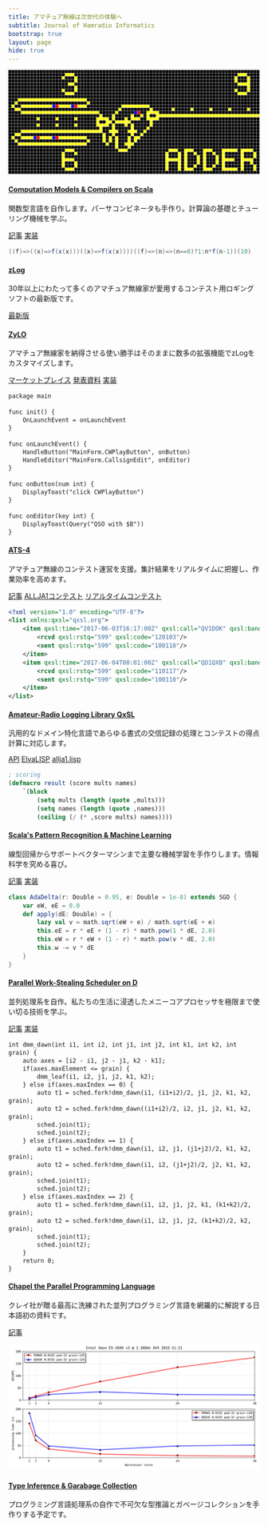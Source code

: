 ```yaml
---
title: アマチュア無線は次世代の体験へ
subtitle: Journal of Hamradio Informatics
bootstrap: true
layout: page
hide: true
---
```


![WireWorld](https://raw.githubusercontent.com/nextzlog/book/master/wire/WIRE1.gif)

<div class="card my-1 my-md-5" itemscope itemtype="http://schema.org/DigitalDocument">
	<div class="card-body">
		<h4 class="card-title">
			<a class="card-link" href="https://pafelog.net/fava" itemprop="url">
				<span itemprop="name">Computation Models &amp; Compilers on Scala</span>
			</a>
		</h4>
		<p class="card-text" itemprop="headline">関数型言語を自作します。パーサコンビネータも手作り。計算論の基礎とチューリング機械を学ぶ。</p>
		<a class="card-link" href="https://pafelog.net/fava.pdf">記事</a>
		<a class="card-link" href="https://github.com/nextzlog/fava">実装</a>
	</div>
</div>

```scala
((f)=>((x)=>f(x(x)))((x)=>f(x(x))))((f)=>(n)=>(n==0)?1:n*f(n-1))(10)
```

<div class="card my-1 my-md-5" itemscope itemtype="http://schema.org/SoftwareApplication">
	<div class="card-body">
		<h4 class="card-title">
			<a class="card-link" href="https://zlog.org" itemprop="url">
				<span itemprop="name">zLog</span>
			</a>
		</h4>
		<p class="card-text" itemprop="headline">30年以上にわたって多くのアマチュア無線家が愛用するコンテスト用ロギングソフトの最新版です。</p>
		<a class="card-link" href="https://github.com/jr8ppg/zLog/releases/latest">最新版</a>
	</div>
</div>
<div class="card my-1 my-md-5" itemscope itemtype="http://schema.org/SoftwareApplication">
	<div class="card-body">
		<h4 class="card-title">
			<a class="card-link" href="https://zylo.pafelog.net" itemprop="url">
				<span itemprop="name">ZyLO</span>
			</a>
		</h4>
		<p class="card-text" itemprop="headline">アマチュア無線家を納得させる使い勝手はそのままに数多の拡張機能でzLogをカスタマイズします。</p>
		<a class="card-link" href="https://zylo.pafelog.net/market">マーケットプレイス</a>
		<a class="card-link" href="https://pafelog.net/zylo.pdf">発表資料</a>
		<a class="card-link" href="https://github.com/nextzlog/zylo">実装</a>
	</div>
</div>

```golang
package main

func init() {
	OnLaunchEvent = onLaunchEvent
}

func onLaunchEvent() {
	HandleButton("MainForm.CWPlayButton", onButton)
	HandleEditor("MainForm.CallsignEdit", onEditor)
}

func onButton(num int) {
	DisplayToast("click CWPlayButton")
}

func onEditor(key int) {
	DisplayToast(Query("QSO with $B"))
}
```

<div class="card my-1 my-md-5" itemscope itemtype="http://schema.org/SoftwareApplication">
	<div class="card-body">
		<h4 class="card-title">
			<a class="card-link" href="https://pafelog.net/ats4" itemprop="url">
				<span itemprop="name">ATS-4</span>
			</a>
		</h4>
		<p class="card-text" itemprop="headline">アマチュア無線のコンテスト運営を支援。集計結果をリアルタイムに把握し、作業効率を高めます。</p>
		<a class="card-link" href="https://pafelog.net/ats4.pdf">記事</a>
		<a class="card-link" href="https://allja1.org">ALLJA1コンテスト</a>
		<a class="card-link" href="https://realtime.allja1.org">リアルタイムコンテスト</a>
	</div>
</div>

```xml
<?xml version="1.0" encoding="UTF-8"?>
<list xmlns:qxsl="qxsl.org">
	<item qxsl:time="2017-06-03T16:17:00Z" qxsl:call="QV1DOK" qxsl:band="14000" qxsl:mode="CW">
		<rcvd qxsl:rstq="599" qxsl:code="120103"/>
		<sent qxsl:rstq="599" qxsl:code="100110"/>
	</item>
	<item qxsl:time="2017-06-04T00:01:00Z" qxsl:call="QD1QXB" qxsl:band="21000" qxsl:mode="CW">
		<rcvd qxsl:rstq="599" qxsl:code="110117"/>
		<sent qxsl:rstq="599" qxsl:code="100110"/>
	</item>
</list>
```

<div class="card my-1 my-md-5" itemscope itemtype="http://schema.org/SoftwareApplication">
	<div class="card-body">
		<h4 class="card-title">
			<a class="card-link" href="https://github.com/nextzlog/qxsl" itemprop="url">
				<span itemprop="name">Amateur-Radio Logging Library QxSL</span>
			</a>
		</h4>
		<p class="card-text" itemprop="headline">汎用的なドメイン特化言語であらゆる書式の交信記録の処理とコンテストの得点計算に対応します。</p>
		<a class="card-link" href="https://nextzlog.github.io/qxsl/doc">API</a>
		<a class="card-link" href="https://github.com/nextzlog/qxsl/blob/master/ELVA.md">ElvaLISP</a>
		<a class="card-link" href="https://github.com/nextzlog/qxsl/blob/master/src/main/resources/qxsl/ruler/allja1.lisp">allja1.lisp</a>
	</div>
</div>

```lisp
; scoring
(defmacro result (score mults names)
	`(block
		(setq mults (length (quote ,mults)))
		(setq names (length (quote ,names)))
		(ceiling (/ (* ,score mults) names))))
```

<div class="card my-1 my-md-5" itemscope itemtype="http://schema.org/DigitalDocument">
	<div class="card-body">
		<h4 class="card-title">
			<a class="card-link" href="https://pafelog.net/mine" itemprop="url">
				<span itemprop="name">Scala's Pattern Recognition &amp; Machine Learning</span>
			</a>
		</h4>
		<p class="card-text" itemprop="headline">線型回帰からサポートベクターマシンまで主要な機械学習を手作りします。情報科学を究める喜び。</p>
		<a class="card-link" href="https://pafelog.net/mine.pdf">記事</a>
		<a class="card-link" href="https://github.com/nextzlog/book">実装</a>
	</div>
</div>

```scala
class AdaDelta(r: Double = 0.95, e: Double = 1e-8) extends SGD {
	var eW, eE = 0.0
	def apply(dE: Double) = {
		lazy val v = math.sqrt(eW + e) / math.sqrt(eE + e)
		this.eE = r * eE + (1 - r) * math.pow(1 * dE, 2.0)
		this.eW = r * eW + (1 - r) * math.pow(v * dE, 2.0)
		this.w -= v * dE
	}
}
```

<div class="card my-1 my-md-5" itemscope itemtype="http://schema.org/DigitalDocument">
	<div class="card-body">
		<h4 class="card-title">
			<a class="card-link" href="https://pafelog.net/dusk" itemprop="url">
				<span itemprop="name">Parallel Work-Stealing Scheduler on D</span>
			</a>
		</h4>
		<p class="card-text" itemprop="headline">並列処理系を自作。私たちの生活に浸透したメニーコアプロセッサを極限まで使い切る技術を学ぶ。</p>
		<a class="card-link" href="https://pafelog.net/dusk.pdf">記事</a>
		<a class="card-link" href="https://github.com/nextzlog/dusk">実装</a>
	</div>
</div>

```dlang
int dmm_dawn(int i1, int i2, int j1, int j2, int k1, int k2, int grain) {
	auto axes = [i2 - i1, j2 - j1, k2 - k1];
	if(axes.maxElement <= grain) {
		dmm_leaf(i1, i2, j1, j2, k1, k2);
	} else if(axes.maxIndex == 0) {
		auto t1 = sched.fork!dmm_dawn(i1, (i1+i2)/2, j1, j2, k1, k2, grain);
		auto t2 = sched.fork!dmm_dawn((i1+i2)/2, i2, j1, j2, k1, k2, grain);
		sched.join(t1);
		sched.join(t2);
	} else if(axes.maxIndex == 1) {
		auto t1 = sched.fork!dmm_dawn(i1, i2, j1, (j1+j2)/2, k1, k2, grain);
		auto t2 = sched.fork!dmm_dawn(i1, i2, (j1+j2)/2, j2, k1, k2, grain);
		sched.join(t1);
		sched.join(t2);
	} else if(axes.maxIndex == 2) {
		auto t1 = sched.fork!dmm_dawn(i1, i2, j1, j2, k1, (k1+k2)/2, grain);
		auto t2 = sched.fork!dmm_dawn(i1, i2, j1, j2, (k1+k2)/2, k2, grain);
		sched.join(t1);
		sched.join(t2);
	}
	return 0;
}
```

<div class="card my-1 my-md-5" itemscope itemtype="http://schema.org/DigitalDocument">
	<div class="card-body">
		<h4 class="card-title">
			<a class="card-link" href="https://pafelog.net/chpl" itemprop="url">
				<span itemprop="name">Chapel the Parallel Programming Language</span>
			</a>
		</h4>
		<p class="card-text" itemprop="headline">クレイ社が贈る最高に洗練された並列プログラミング言語を網羅的に解説する日本語初の資料です。</p>
		<a class="card-link" href="https://pafelog.net/chpl.pdf">記事</a>
	</div>
</div>

![dusk](scales/dusk.dmm.rank8192.gran128.pad32.avx.xeon.e5.2699.v3.core36.svg)

<div class="card my-1 my-md-5" itemscope itemtype="http://schema.org/DigitalDocument">
	<div class="card-body">
		<h4 class="card-title">
			<a class="card-link" href="https://pafelog.net/type" itemprop="url">
				<span itemprop="name">Type Inference &amp; Garabage Collection</span>
			</a>
		</h4>
		<p class="card-text" itemprop="headline">プログラミング言語処理系の自作で不可欠な型推論とガベージコレクションを手作りする予定です。</p>
	</div>
</div>
